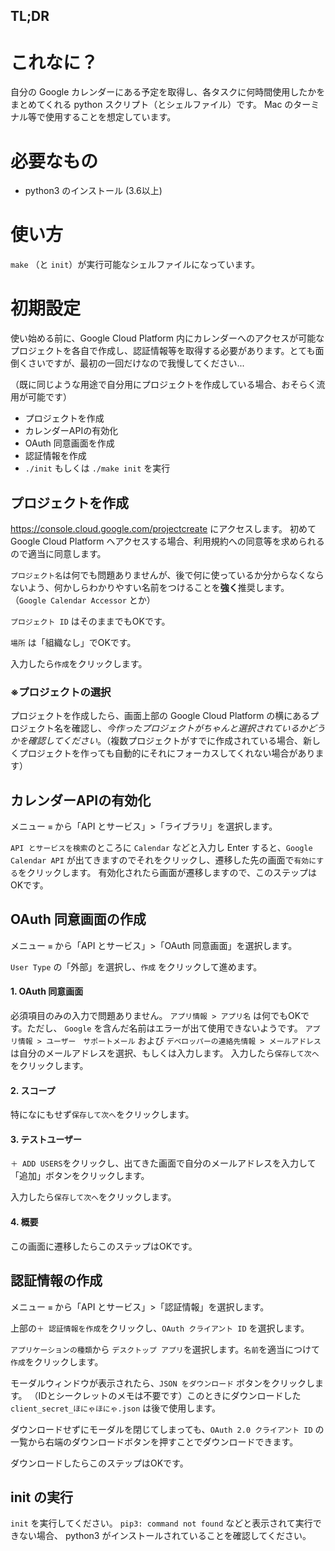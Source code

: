 ## TL;DR


# これなに？
自分の Google カレンダーにある予定を取得し、各タスクに何時間使用したかをまとめてくれる python スクリプト（とシェルファイル）です。
Mac のターミナル等で使用することを想定しています。

# 必要なもの
- python3 のインストール (3.6以上)

# 使い方
`make` （と `init`）が実行可能なシェルファイルになっています。

# 初期設定
使い始める前に、Google Cloud Platform 内にカレンダーへのアクセスが可能なプロジェクトを各自で作成し、認証情報等を取得する必要があります。とても面倒くさいですが、最初の一回だけなので我慢してください...

（既に同じような用途で自分用にプロジェクトを作成している場合、おそらく流用が可能です）

- プロジェクトを作成
- カレンダーAPIの有効化
- OAuth 同意画面を作成
- 認証情報を作成
- `./init` もしくは `./make init` を実行

## プロジェクトを作成
https://console.cloud.google.com/projectcreate にアクセスします。
初めて Google Cloud Platform へアクセスする場合、利用規約への同意等を求められるので適当に同意します。

`プロジェクト名`は何でも問題ありませんが、後で何に使っているか分からなくならないよう、何かしらわかりやすい名前をつけることを**強く**推奨します。 （`Google Calendar Accessor` とか）

`プロジェクト ID` はそのままでもOKです。

`場所` は「組織なし」でOKです。

入力したら`作成`をクリックします。


### ※プロジェクトの選択
プロジェクトを作成したら、画面上部の Google Cloud Platform の横にあるプロジェクト名を確認し、*今作ったプロジェクトがちゃんと選択されているかどうかを確認してください*。（複数プロジェクトがすでに作成されている場合、新しくプロジェクトを作っても自動的にそれにフォーカスしてくれない場合があります）


## カレンダーAPIの有効化
メニュー `≡` から「API とサービス」>「ライブラリ」を選択します。

`API とサービスを検索`のところに `Calendar` などと入力し Enter すると、`Google Calendar API` が出てきますのでそれをクリックし、遷移した先の画面で`有効にする`をクリックします。
有効化されたら画面が遷移しますので、このステップはOKです。


## OAuth 同意画面の作成
メニュー `≡` から「API とサービス」>「OAuth 同意画面」を選択します。

`User Type` の「外部」を選択し、`作成` をクリックして進めます。

#### 1. OAuth 同意画面
必須項目のみの入力で問題ありません。
`アプリ情報 > アプリ名` は何でもOKです。ただし、 `Google` を含んだ名前はエラーが出て使用できないようです。
`アプリ情報 > ユーザー　サポートメール` および `デベロッパーの連絡先情報 > メールアドレス` は自分のメールアドレスを選択、もしくは入力します。
入力したら`保存して次へ`をクリックします。

#### 2. スコープ
特になにもせず`保存して次へ`をクリックします。

#### 3. テストユーザー
`＋ ADD USERS`をクリックし、出てきた画面で自分のメールアドレスを入力して「追加」ボタンをクリックします。

入力したら`保存して次へ`をクリックします。

#### 4. 概要
この画面に遷移したらこのステップはOKです。


## 認証情報の作成
メニュー `≡` から「API とサービス」>「認証情報」を選択します。

上部の`＋ 認証情報を作成`をクリックし、`OAuth クライアント ID` を選択します。

`アプリケーションの種類`から `デスクトップ アプリ`を選択します。`名前`を適当につけて `作成`をクリックします。

モーダルウィンドウが表示されたら、`JSON をダウンロード` ボタンをクリックします。 （IDとシークレットのメモは不要です）このときにダウンロードした `client_secret_ほにゃほにゃ.json` は後で使用します。

ダウンロードせずにモーダルを閉じてしまっても、`OAuth 2.0 クライアント ID` の一覧から右端のダウンロードボタンを押すことでダウンロードできます。

ダウンロードしたらこのステップはOKです。


## init の実行
`init` を実行してください。
`pip3: command not found` などと表示されて実行できない場合、 python3 がインストールされていることを確認してください。


